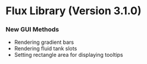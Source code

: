 # Flux Library (Version 3.1.0)

### New GUI Methods
- Rendering gradient bars
- Rendering fluid tank slots
- Setting rectangle area for displaying tooltips